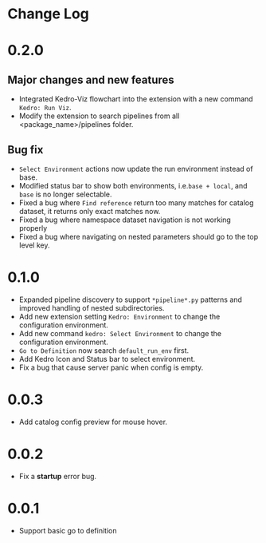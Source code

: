 # Change Log

# 0.2.0
## Major changes and new features
- Integrated Kedro-Viz flowchart into the extension with a new command `Kedro: Run Viz`.
- Modify the extension to search pipelines from all <package_name>/pipelines folder.

## Bug fix
- `Select Environment` actions now update the run environment instead of base.
- Modified status bar to show both environments, i.e.`base + local`, and `base` is no longer selectable.
- Fixed a bug where `Find reference` return too many matches for catalog dataset, it returns only exact matches now.
- Fixed a bug where namespace dataset navigation is not working properly
- Fixed a bug where navigating on nested parameters should go to the top level key.


# 0.1.0
- Expanded pipeline discovery to support `*pipeline*.py` patterns and improved handling of nested subdirectories.
- Add new extension setting `Kedro: Environment` to change the configuration environment.
- Add new command `kedro: Select Environment` to change the configuration environment.
- `Go to Definition` now search `default_run_env` first.
- Add Kedro Icon and Status bar to select environment.
- Fix a bug that cause server panic when config is empty.

# 0.0.3
- Add catalog config preview for mouse hover.

# 0.0.2
- Fix a **startup** error bug.

# 0.0.1
- Support basic go to definition